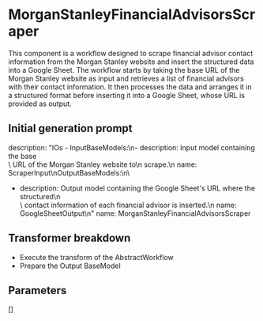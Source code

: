 
# MorganStanleyFinancialAdvisorsScraper

This component is a workflow designed to scrape financial advisor contact information from the Morgan Stanley website and insert the structured data into a Google Sheet. The workflow starts by taking the base URL of the Morgan Stanley website as input and retrieves a list of financial advisors with their contact information. It then processes the data and arranges it in a structured format before inserting it into a Google Sheet, whose URL is provided as output.

## Initial generation prompt
description: "IOs - InputBaseModels:\n- description: Input model containing the base\
  \ URL of the Morgan Stanley website to\n    scrape.\n  name: ScraperInput\nOutputBaseModels:\n\
  - description: Output model containing the Google Sheet's URL where the structured\n\
  \    contact information of each financial advisor is inserted.\n  name: GoogleSheetOutput\n"
name: MorganStanleyFinancialAdvisorsScraper


## Transformer breakdown
- Execute the transform of the AbstractWorkflow
- Prepare the Output BaseModel

## Parameters
[]

        
